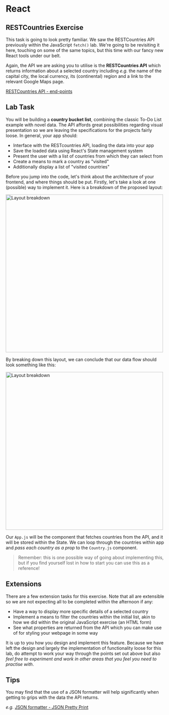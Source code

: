 # React

## RESTCountries Exercise

This task is going to look pretty familiar. We saw the RESTCountries API previously within the JavaScript `fetch()` lab. We're going to be revisiting it here, touching on some of the same topics, but this time with our fancy new React tools under our belt.

Again, the API we are asking you to utilise is the **RESTCountries API** which returns information about a selected country including _e.g._ the name of the capital city, the local currency, its (continental) region and a link to the relevant Google Maps page.

[RESTCountries API - end-points](https://restcountries.com/#api-endpoints-v3)

## Lab Task

You will be building a **country bucket list**, combining the classic To-Do List example with novel data. The API affords great possibilities regarding visual presentation so we are leaving the specifications for the projects fairly loose. In general, your app should:

- Interface with the RESTcountries API, loading the data into your app
- Save the loaded data using React's State management system
- Present the user with a list of countries from which they can select from
- Create a means to mark a country as "visited"
- Additionally display a list of "visited countries"

Before you jump into the code, let's think about the architecture of your frontend, and where things should be put. Firstly, let's take a look at one (possible) way to implement it. Here is a breakdown of the proposed layout:

<img src="layout-breakdown.jpeg" alt="Layout breakdown" height="500" />

By breaking down this layout, we can conclude that our data flow should look something like this:

<img src="data-breakdown.jpeg" alt="Layout breakdown" height="500" />

Our `App.js` will be the component that fetches countries from the API, and it will be stored within the State. We can loop through the countries within app and _pass each country as a prop_ to the `Country.js` component.

> Remember: this is one possible way of going about implementing this, but if you find yourself lost in how to start you can use this as a reference!

## Extensions

There are a few extension tasks for this exercise. Note that all are extensible so we are not expecting all to be completed within the afternoon if any:

- Have a way to display more specific details of a selected country
- Implement a means to filter the countries within the initial list, akin to how we did within the original JavaScript exercise (an HTML form)
- See what properties are returned from the API which you can make use of for styling your webpage in some way

It is up to you how you design and implement this feature. Because we have left the design and largely the implementation of functionality loose for this lab, do attempt to work your way through the points set out above but also _feel free to experiment and work in other areas that you feel you need to practise with_.

## Tips

You may find that the use of a JSON formatter will help significantly when getting to grips with the data the API returns.

_e.g._ [JSON formatter - JSON Pretty Print](https://jsonformatter.org/json-pretty-print)